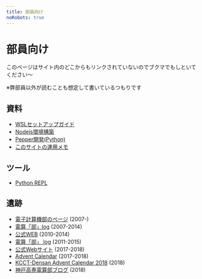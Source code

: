 ```yaml
---
title: 部員向け
noRobots: true
---
```


# 部員向け

このページはサイト内のどこからもリンクされていないのでブクマでもしといてください〜

※弊部員以外が読むことも想定して書いているつもりです

## 資料
<!-- 内容に文句があるならプルリクでも投げてください。 -->

- [WSLセットアップガイド](/docs/wsl2-setup)
- [Nodejs環境構築](/docs/setup-node)
- [Pepper開発(Python)](/docs/pepper)
- [このサイトの運用メモ](/inner/maintenance)

## ツール

- [Python REPL](/tools/py)

## 遺跡

- [電子計算機部のページ](http://www.kobe-kosen.ac.jp/groups/densan/) (2007-)
- [電算「部」log](http://kcctdensan.blog118.fc2.com/) (2007-2014)
- [公式WEB](http://www.kobe-kosen.ac.jp/groups/densan/old/) (2010-2014)
- [電算「部」 log](https://web.archive.org/web/20160804005959/http://kcctdensan.sblo.jp/) (2011-2015)
- [公式Webサイト](https://kcctdensan.github.io/) (2017-2018)
- [Advent Calendar](https://kcctdensan.github.io/AdventC.html) (2017-2018)
- [KCCT-Densan Advent Calendar 2018](https://adventar.org/calendars/3555) (2018)
- [神戸高専電算部ブログ](https://kcctdensan.github.io/Blog/) (2018)
